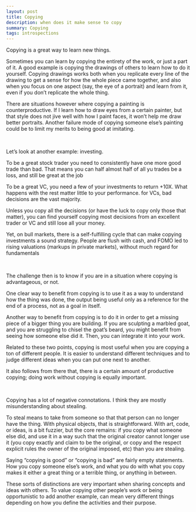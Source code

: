 ```yaml
---
layout: post
title: Copying
description: when does it make sense to copy
summary: Copying
tags: introspections
---
```

Copying is a great way to learn new things.

Sometimes you can learn by copying the entirety of the work, or just a part of it. A good example is copying the drawings of others to learn how to do it yourself. Copying drawings works both when you replicate every line of the drawing to get a sense for how the whole piece came together, and also when you focus on one aspect (say, the eye of a portrait) and learn from it, even if you don’t replicate the whole thing.

There are situations however where copying a painting is counterproductive. If I learn how to draw eyes from a certain painter, but that style does not jive well with how I paint faces, it won’t help me draw better portraits. Another failure mode of copying someone else’s painting could be to limit my merits to being good at imitating.

&nbsp;  

Let’s look at another example: investing.

 To be a great stock trader you need to consistently have one more good trade than bad. That means you can half almost half of all yu trades be a loss, and still be great at the job

To be a great VC, you need a few of your investments to return +10X. What happens with the rest matter little to your performance. for VCs, bad decisions are the vast majority.

Unless you copy all the decisions (or have the luck to copy only those that matter), you can find yourself copying most decisions from an excellent trader or VC and still lose all your money.

Yet, on bull markets, there is a self-fulfilling cycle that can make copying investments a sound strategy. People are flush with cash, and FOMO led to rising valuations (markups in private markets), without much regard for fundamentals

 &nbsp;  


The challenge then is to know if you are in a situation where copying is advantageous, or not.

One clear way to benefit from copying is to use it as a way to understand how the thing was done, the output being useful only as a reference for the end of a process, not as a goal in itself.

Another way to benefit from copying is to do it in order to get a missing piece of a bigger thing you are building. If you are sculpting a marbled goat, and you are struggling to chisel the goat’s beard, you might benefit from seeing how someone else did it. Then, you can integrate it into your work.

Related to these two points, copying is most useful when you are copying a ton of different people. It is easier to understand different techniques and to judge different ideas when you can put one next to another.

It also follows from there that, there is a certain amount of productive copying; doing work without copying is equally important.

&nbsp;  

Copying has a  lot of negative connotations. I think they are mostly misunderstanding about stealing. 

To steal means to take from someone so that that person can no longer have the thing. With physical objects, that is straightforward. With art, code, or ideas, is a bit fuzzier, but the core remains: if you copy what someone else did, and use it in a way such that the original creator cannot longer use it (you copy exactly and claim to be the original, or copy and the respect explicit rules the owner of the original imposed, etc) than you are stealing. 

Saying “copying is good” or “copying is bad” are fairly empty statements. How you copy someone else’s work, and what you do with what you copy makes it either a great thing or a terrible thing, or anything in between.

These sorts of distinctions are very important when sharing concepts and ideas with others. To value copying other people’s work or being opportunistic to add another example,  can mean very different things depending on how you define the activities and their purpose. 
